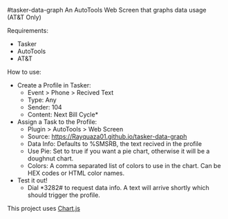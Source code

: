 #tasker-data-graph
An AutoTools Web Screen that graphs data usage (AT&T Only)

Requirements:
 * Tasker
 * AutoTools
 * AT&T

How to use:
 * Create a Profile in Tasker:
   * Event > Phone > Recived Text
   * Type: Any
   * Sender: 104
   * Content: Next Bill Cycle\*
 * Assign a Task to the Profile:
   * Plugin > AutoTools > Web Screen
   * Source: https://Rayquaza01.github.io/tasker-data-graph
   * Data Info: Defaults to %SMSRB, the text recived in the profile
   * Use Pie: Set to true if you want a pie chart, otherwise it will be a doughnut chart.
   * Colors: A comma separated list of colors to use in the chart. Can be HEX codes or HTML color names.
 * Test it out!
   * Dial \*3282# to request data info. A text will arrive shortly which should trigger the profile.

This project uses [Chart.js](https://chartjs.org)
